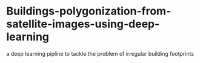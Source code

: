 # Buildings-polygonization-from-satellite-images-using-deep-learning
a deep learning pipline to tackle the problem of irregular building footprints
